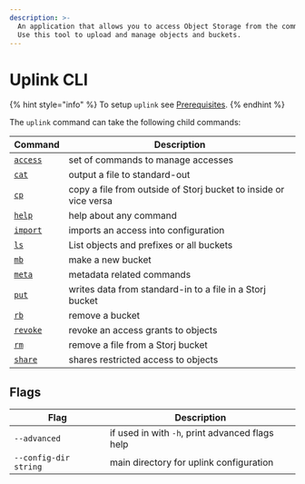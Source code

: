 ```yaml
---
description: >-
  An application that allows you to access Object Storage from the command line.
  Use this tool to upload and manage objects and buckets.
---
```


# Uplink CLI

{% hint style="info" %}
To setup `uplink` see [Prerequisites](../../getting-started/quickstart-uplink-cli/prerequisites.md).
{% endhint %}

The `uplink` command can take the following child commands:

| Command                        | Description                                                      |
| ------------------------------ | ---------------------------------------------------------------- |
| [`access`](access-command/)    | set of commands to manage accesses                               |
| [`cat`](cat-command.md)        | output a file to standard-out                                    |
| [`cp`](cp-command.md)          | copy a file from outside of Storj bucket to inside or vice versa |
| [`help`](help-command.md)      | help about any command                                           |
| [`import`](import-command.md)  | imports an access into configuration                             |
| [`ls`](ls-command.md)          | List objects and prefixes or all buckets                         |
| [`mb`](uplink-mb-command.md)   | make a new bucket                                                |
| [`meta`](meta-command/)        | metadata related commands                                        |
| [`put`](put-command.md)        | writes data from standard-in to a file in a Storj bucket         |
| [`rb`](rb-command.md)          | remove a bucket                                                  |
| [`revoke`](revoke.md)          | revoke an access grants to objects                               |
| [`rm`](rm-command.md)          | remove a file from a Storj bucket                                |
| [`share`](share-command.md)    | shares restricted access to objects                              |

## Flags

| Flag                  | Description                                     |
| --------------------- | ----------------------------------------------- |
| `--advanced`          | if used in with `-h`, print advanced flags help |
| `--config-dir string` | main directory for uplink configuration         |
